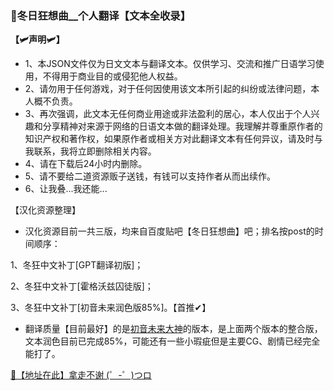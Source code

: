 ### 🥵冬日狂想曲__个人翻译【文本全收录】

**【🛩声明🛩】**

- 1、本JSON文件仅为日文文本与翻译文本。仅供学习、交流和推广日语学习使用，不得用于商业目的或侵犯他人权益。
- 2、请勿用于任何游戏，对于任何因使用该文本所引起的纠纷或法律问题，本人概不负责。
- 3、再次强调，此文本无任何商业用途或非法盈利的居心，本人仅出于个人兴趣和分享精神对来源于网络的日语文本做的翻译处理。我理解并尊重原作者的知识产权和著作权，如果原作者或相关方对此翻译文本有任何异议，请及时与我联系，我将立即删除相关内容。
- 4、请在下载后24小时内删除。
- 5、请不要给二道资源贩子送钱，有钱可以支持作者从而出续作。
- 6、让我叠...我还能...

【汉化资源整理】

- 汉化资源目前一共三版，均来自百度贴吧【冬日狂想曲】吧；排名按post的时间顺序：

1、冬狂中文补丁[GPT翻译初版]；

2、冬狂中文补丁[霍格沃兹囚徒版]；

3、冬狂中文补丁[初音未来润色版85%]。【首推✔】

- 翻译质量【目前最好】的是<u>初音未来大神</u>的版本，是上面两个版本的整合版，文本润色目前已完成85%，可能还有一些小瑕疵但是主要CG、剧情已经完全能打了。

[🚀【地址在此】拿走不谢 (゜-゜)つロ](https://github.com/hiroxama/DRKXQHH/releases)
